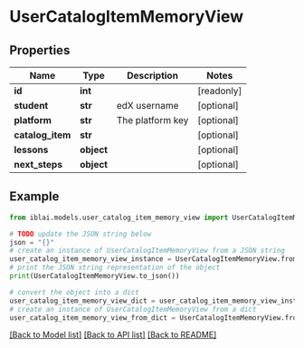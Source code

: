 # UserCatalogItemMemoryView


## Properties

Name | Type | Description | Notes
------------ | ------------- | ------------- | -------------
**id** | **int** |  | [readonly] 
**student** | **str** | edX username | [optional] 
**platform** | **str** | The platform key | [optional] 
**catalog_item** | **str** |  | [optional] 
**lessons** | **object** |  | [optional] 
**next_steps** | **object** |  | [optional] 

## Example

```python
from iblai.models.user_catalog_item_memory_view import UserCatalogItemMemoryView

# TODO update the JSON string below
json = "{}"
# create an instance of UserCatalogItemMemoryView from a JSON string
user_catalog_item_memory_view_instance = UserCatalogItemMemoryView.from_json(json)
# print the JSON string representation of the object
print(UserCatalogItemMemoryView.to_json())

# convert the object into a dict
user_catalog_item_memory_view_dict = user_catalog_item_memory_view_instance.to_dict()
# create an instance of UserCatalogItemMemoryView from a dict
user_catalog_item_memory_view_from_dict = UserCatalogItemMemoryView.from_dict(user_catalog_item_memory_view_dict)
```
[[Back to Model list]](../README.md#documentation-for-models) [[Back to API list]](../README.md#documentation-for-api-endpoints) [[Back to README]](../README.md)


